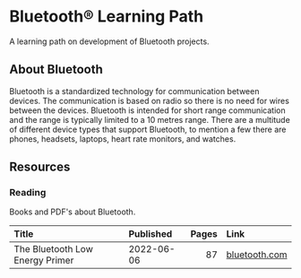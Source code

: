 # Bluetooth® Learning Path

A learning path on development of Bluetooth projects.

## About Bluetooth

Bluetooth is a standardized technology for communication between devices. The communication is based on radio so there is no need for wires between the devices. Bluetooth is intended for short range communication and the range is typically limited to a 10 metres range. There are a multitude of different device types that support Bluetooth, to mention a few there are phones, headsets, laptops, heart rate monitors, and watches.

## Resources

### Reading

Books and PDF's about Bluetooth.

| Title                           | Published  | Pages | Link |
| :---                            | :---       | ---:  | :--- |
| The Bluetooth Low Energy Primer | 2022-06-06 | 87    | [bluetooth.com](https://www.bluetooth.com/bluetooth-resources/the-bluetooth-low-energy-primer/) |
